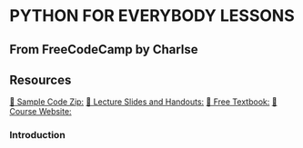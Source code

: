# PYTHON FOR EVERYBODY LESSONS
## From FreeCodeCamp by Charlse

## Resources
[🔗 Sample Code Zip:](https://www.py4e.com/code3.zip)
[🔗 Lecture Slides and Handouts:](https://www.py4e.com/lectures3/)
[🔗 Free Textbook:](https://www.py4e.com/book.php)
[🔗 Course Website:](https://www.py4e.com/)

### Introduction

